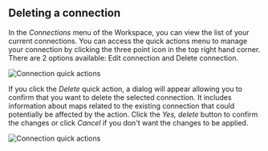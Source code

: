 ## Deleting a connection

In the *Connections* menu of the Workspace, you can view the list of your current connections. You can access the quick actions menu to manage your connection by clicking the three point icon in the top right hand corner. There are 2 options available: Edit connection and Delete connection.

![Connection quick actions](/img/cloud-native-workspace/connections/the_connections_quick_actions(new).png)

If you click the *Delete* quick action, a dialog will appear allowing you to confirm that you want to delete the selected connection. It includes information about maps related to the existing connection that could potentially be affected by the action. Click the *Yes, delete* button to confirm the changes or click *Cancel* if you don't want the changes to be applied.

![Connection quick actions](/img/cloud-native-workspace/connections/the_connections_delete_confirmation(new).png)
